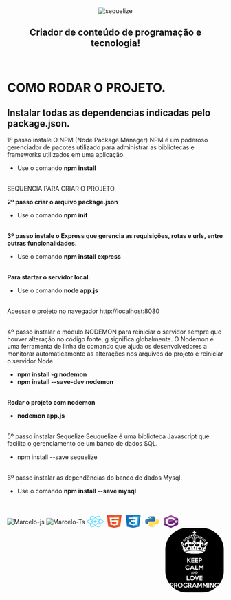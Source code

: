 <div align="center">
  <img align="center" src="https://th.bing.com/th/id/OIP.vJ8QZASE7a4nxWFfavXxDAHaEK?pid=ImgDet&rs=1" alt="sequelize">
 </div>
  <div align="center"><h2>Criador de conteúdo de programação e tecnologia!</h2></div><br>

<h1>COMO RODAR O PROJETO.</h1>
 <h2>Instalar todas as dependencias indicadas pelo package.json.</h2>
 
1º passo instale O NPM (Node Package Manager)
NPM é um poderoso gerenciador de pacotes utilizado para administrar as bibliotecas e frameworks utilizados em uma aplicação.
 - Use o comando <strong>npm install</strong><br><br>

 SEQUENCIA PARA CRIAR O PROJETO.<br>
 
 <strong>2º passo criar o arquivo package.json</strong>
  - Use o comando <strong>npm init</strong><br><br>

<strong>3º passo instale o Express que gerencia as requisições, rotas e urls, entre outras funcionalidades.</strong>
- Use o comando <strong>npm install express</strong><br><br>

<strong>Para startar o servidor local.</strong>
- Use o comando <strong>node app.js</strong><br><br>

Acessar o projeto no navegador
http://localhost:8080<br><br>

4º passo instalar o módulo NODEMON para reiniciar o servidor sempre que houver alteração no código fonte, g significa globalmente.
O Nodemon é uma ferramenta de linha de comando que ajuda os desenvolvedores a monitorar automaticamente as alterações nos arquivos do projeto e reiniciar o servidor Node
- <strong>npm install -g nodemon</strong>
- <strong>npm install --save-dev nodemon</strong><br><br>

<strong>Rodar o projeto com nodemon</strong>
- <strong>nodemon app.js</strong><br><br>

5º passo instalar Sequelize 
Seuquelize é uma biblioteca Javascript que facilita o gerenciamento de um banco de dados SQL.
- npm install --save sequelize<br><br>

6º passo instalar as dependências do banco de dados Mysql.
- Use o comando <strong>npm install --save mysql</strong><br><br>

<div style="display: inline_block"><br>
  <img align="center" alt="Marcelo-js" height="30" width="40" src="https://img.icons8.com/fluency/256/node-js.png">
  <img align="center" alt="Marcelo-Ts" height="30" width="40" src="https://cdn.icon-icons.com/icons2/2107/PNG/512/file_type_sequelize_icon_130173.png">
  <img align="center" alt="Marcelo-React" height="30" width="40" src="https://raw.githubusercontent.com/devicons/devicon/master/icons/react/react-original.svg">
  <img align="center" alt="Marcelo-HTML" height="30" width="40" src="https://raw.githubusercontent.com/devicons/devicon/master/icons/html5/html5-original.svg">
  <img align="center" alt="Marcelo-CSS" height="30" width="40" src="https://raw.githubusercontent.com/devicons/devicon/master/icons/css3/css3-original.svg">
  <img align="center" alt="Marcelo-Python" height="30" width="40" src="https://raw.githubusercontent.com/devicons/devicon/master/icons/python/python-original.svg">
  <img align="center" alt="Marcelo-Csharp" height="30" width="40" src="https://raw.githubusercontent.com/devicons/devicon/master/icons/csharp/csharp-original.svg">
  <img align="right" alt="marcelo-pic" height="150" style="border-radius:50px;" src="https://github.com/marcelowkr2/imagens/blob/2c5cdd4d99c341df1015b28166c2706d7860219b/430910.png">
  </div>
